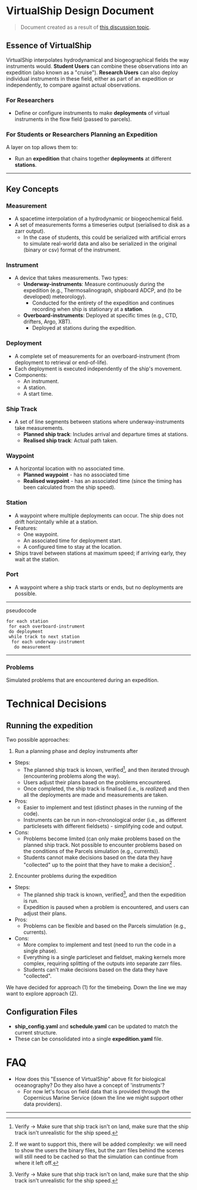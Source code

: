 # VirtualShip Design Document

> Document created as a result of [this discussion topic](https://github.com/OceanParcels/virtualship/discussions/187).

## Essence of VirtualShip

VirtualShip interpolates hydrodynamical and biogeographical fields the way instruments would. **Student Users** can combine these observations into an expedition (also known as a "cruise"). **Research Users** can also deploy individual instruments in these field, either as part of an expedition or independently, to compare against actual observations.

### For Researchers

- Define or configure instruments to make **deployments** of virtual instruments in the flow field (passed to parcels).

### For Students or Researchers Planning an Expedition

A layer on top allows them to:

- Run an **expedition** that chains together **deployments** at different **stations**.

---

## Key Concepts

### Measurement

- A spacetime interpolation of a hydrodynamic or biogeochemical field.
- A set of measurements forms a timeseries output (serialised to disk as a zarr output).
  - In the case of students, this could be serialized with artificial errors to simulate real-world data and also be serialized in the original (binary or csv) format of the instrument.

### Instrument

- A device that takes measurements. Two types:
  - **Underway-instruments**: Measure continuously during the expedition (e.g., Thermosalinograph, shipboard ADCP, and (to be developed) meteorology).
    - Conducted for the entirety of the expedition and continues recording when ship is stationary at a **station**.
  - **Overboard-instruments**: Deployed at specific times (e.g., CTD, drifters, Argo, XBT).
    - Deployed at stations during the expedition.

### Deployment

- A complete set of measurements for an overboard-instrument (from deployment to retrieval or end-of-life).
- Each deployment is executed independently of the ship's movement.
- Components:
  - An instrument.
  - A station.
  - A start time.

### Ship Track

- A set of line segments between stations where underway-instruments take measurements.
  - **Planned ship track**: Includes arrival and departure times at stations.
  - **Realised ship track**: Actual path taken.

### Waypoint

- A horizontal location with no associated time.
  - **Planned waypoint** - has no associated time
  - **Realised waypoint** - has an associated time (since the timing has been calculated from the ship speed).

### Station

- A waypoint where multiple deployments can occur. The ship does not drift horizontally while at a station.
- Features:
  - One waypoint.
  - An associated time for deployment start.
  - A configured time to stay at the location.
- Ships travel between stations at maximum speed; if arriving early, they wait at the station.

### Port

- A waypoint where a ship track starts or ends, but no deployments are possible.

---

pseudocode

```
for each station
 for each overboard-instrument
 do deployment
 while track to next station
  for each underway-instrument
   do measurement
```

---

### Problems

Simulated problems that are encountered during an expedition.

# Technical Decisions

## Running the expedition

Two possible approaches:

1. Run a planning phase and deploy instruments after

- Steps:
  - The planned ship track is known, verified[^1], and then iterated through (encountering problems along the way).
  - Users adjust their plans based on the problems encountered.
  - Once completed, the ship track is finalised (i.e., is _realized_) and then all the deployments are made and measurements are taken.
- Pros:
  - Easier to implement and test (distinct phases in the running of the code).
  - Instruments can be run in non-chronological order (i.e., as different particlesets with different fieldsets) - simplifying code and output.
- Cons:
  - Problems become limited (can only make problems based on the planned ship track. Not possible to encounter problems based on the conditions of the Parcels simulation (e.g., currents)).
  - Students cannot make decisions based on the data they have "collected" up to the point that they have to make a decision[^2] .

2. Encounter problems during the expedition

- Steps:
  - The planned ship track is known, verified[^1], and then the expedition is run.
  - Expedition is paused when a problem is encountered, and users can adjust their plans.
- Pros:
  - Problems can be flexible and based on the Parcels simulation (e.g., currents).
- Cons:
  - More complex to implement and test (need to run the code in a single phase).
  - Everything is a single particleset and fieldset, making kernels more complex, requiring splitting of the outputs into separate zarr files.
  - Students can't make decisions based on the data they have "collected".

We have decided for approach (1) for the timebeing. Down the line we may want to explore approach (2).

## Configuration Files

- **ship_config.yaml** and **schedule.yaml** can be updated to match the current structure.
- These can be consolidated into a single **expedition.yaml** file.

# FAQ

- How does this "Essence of VirtualShip" above fit for biological oceanography? Do they also have a concept of 'instruments'?
  - For now let's focus on field data that is provided through the Copernicus Marine Service (down the line we might support other data providers).

---

[^1]: Verify -> Make sure that ship track isn't on land, make sure that the ship track isn't unrealistic for the ship speed.

[^2]: If we want to support this, there will be added complexity: we will need to show the users the binary files, but the zarr files behind the scenes will still need to be cached so that the simulation can continue from where it left off.
